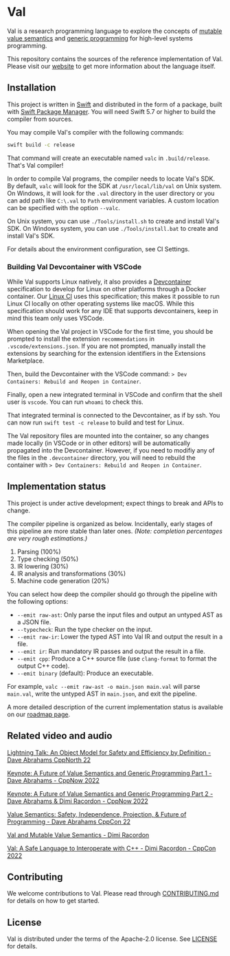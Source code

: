 # Val

Val is a research programming language to explore the concepts of [mutable value semantics](http://jot.fm/issues/issue_2022_02/article2.pdf) and [generic programming](https://fm2gp.com) for high-level systems programming.

This repository contains the sources of the reference implementation of Val.
Please visit our [website](https://val-lang.dev) to get more information about the language itself.

## Installation

This project is written in [Swift](https://swift.org) and distributed in the form of a package, built with [Swift Package Manager](https://swift.org/package-manager/).
You will need Swift 5.7 or higher to build the compiler from sources.

You may compile Val's compiler with the following commands:

```bash
swift build -c release
```

That command will create an executable named `valc` in `.build/release`.
That's Val compiler!

In order to compile Val programs, the compiler needs to locate Val's SDK.
By default, `valc` will look for the SDK at `/usr/local/lib/val` on Unix system.
On Windows, it will look for the `.val` directory in the user directory or you can add path like `C:\.val` to `Path` environment variables.
A custom location can be specified with the option `--valc`.

On Unix system, you can use `./Tools/install.sh` to create and install Val's SDK.
On Windows system, you can use `./Tools/install.bat` to create and install Val's SDK.

For details about the environment configuration, see CI Settings.

### Building Val Devcontainer with VSCode

While Val supports Linux natively, it also provides a [Devcontainer](https://containers.dev/) specification to develop for Linux on other platforms through a Docker container. Our [Linux CI](.github/workflows/build-and-test.yml) uses this specification; this makes it possible to run Linux CI locally on other operating systems like macOS. While this specification should work for any IDE that supports devcontainers, keep in mind this team only uses VSCode. 

When opening the Val project in VSCode for the first time, you should be prompted to install the extension `recommendations` in `.vscode/extensions.json`. If you are not prompted, manually install the extensions by searching for the extension identifiers in the Extensions Marketplace.

Then, build the Devcontainer with the VSCode command: `> Dev Containers: Rebuild and Reopen in Container`.

Finally, open a new integrated terminal in VSCode and confirm that the shell user is `vscode`. You can run `whoami` to check this.

That integrated terminal is connected to the Devcontainer, as if by ssh. You can now run `swift test -c release` to build and test for Linux. 

The Val repository files are mounted into the container, so any changes made locally (in VSCode or in other editors) will be automatically propagated into the Devcontainer. However, if you need to modifiy any of the files in the `.devcontainer` directory, you will need to rebuild the container with `> Dev Containers: Rebuild and Reopen in Container`.

## Implementation status

This project is under active development; expect things to break and APIs to change.

The compiler pipeline is organized as below.
Incidentally, early stages of this pipeline are more stable than later ones.
*(Note: completion percentages are very rough estimations.)*
1. Parsing (100%)
2. Type checking (50%)
3. IR lowering (30%)
4. IR analysis and transformations (30%)
5. Machine code generation (20%)

You can select how deep the compiler should go through the pipeline with the following options:
- `--emit raw-ast`: Only parse the input files and output an untyped AST as a JSON file.
- `--typecheck`: Run the type checker on the input.
- `--emit raw-ir`: Lower the typed AST into Val IR and output the result in a file.
- `--emit ir`: Run mandatory IR passes and output the result in a file.
- `--emit cpp`: Produce a C++ source file (use `clang-format` to format the output C++ code).
- `--emit binary` (default): Produce an executable.

For example, `valc --emit raw-ast -o main.json main.val` will parse `main.val`, write the untyped AST in `main.json`, and exit the pipeline.

A more detailed description of the current implementation status is available on our [roadmap page](https://www.val-lang.dev/pages/implementation-status.html).

## Related video and audio

[Lightning Talk: An Object Model for Safety and Efficiency by Definition - Dave Abrahams CppNorth 22](https://www.youtube.com/watch?v=KGL02mSaplE)

[Keynote: A Future of Value Semantics and Generic Programming Part 1 - Dave Abrahams - CppNow 2022](https://www.youtube.com/watch?v=4Ri8bly-dJs)

[Keynote: A Future of Value Semantics and Generic Programming Part 2 - Dave Abrahams & Dimi Racordon - CppNow 2022](https://www.youtube.com/watch?v=GsxYnEAZoNI)

[Value Semantics: Safety, Independence, Projection, & Future of Programming - Dave Abrahams CppCon 22](https://www.youtube.com/watch?v=QthAU-t3PQ4)

[Val and Mutable Value Semantics - Dimi Racordon](https://cppcast.com/val-and-mutable-value-semantics) 

[Val: A Safe Language to Interoperate with C++ - Dimi Racordon - CppCon 2022](https://www.youtube.com/watch?v=ws-Z8xKbP4w)

## Contributing

We welcome contributions to Val.
Please read through [CONTRIBUTING.md](CONTRIBUTING.md) for details on how to get started.

## License

Val is distributed under the terms of the Apache-2.0 license.
See [LICENSE](LICENSE) for details.

